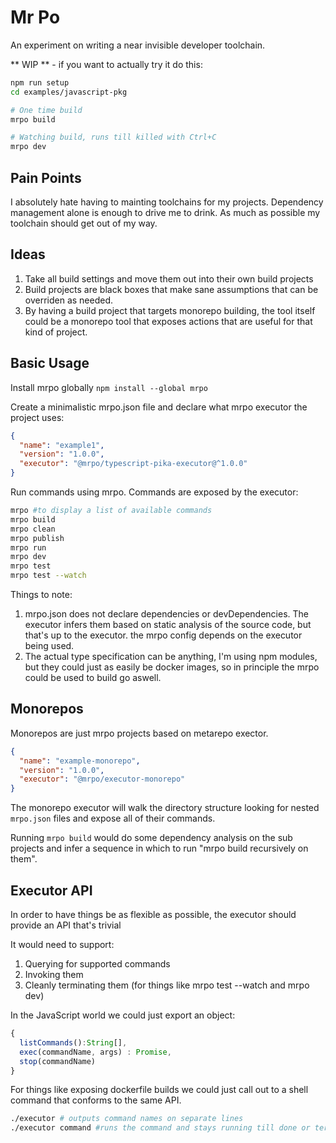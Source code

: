 # Mr Po

An experiment on writing a near invisible developer toolchain.

** WIP ** - if you want to actually try it do this:

```bash
npm run setup
cd examples/javascript-pkg

# One time build
mrpo build

# Watching build, runs till killed with Ctrl+C
mrpo dev
```

## Pain Points

I absolutely hate having to mainting toolchains for my projects. Dependency management alone is enough to drive me to drink.
As much as possible my toolchain should get out of my way.

## Ideas

1. Take all build settings and move them out into their own build projects
2. Build projects are black boxes that make sane assumptions that can be overriden as needed.
3. By having a build project that targets monorepo building, the tool itself could be a monorepo tool that exposes actions that are useful for that kind of project.

## Basic Usage

Install mrpo globally `npm install --global mrpo`

Create a minimalistic mrpo.json file and declare what mrpo executor the project uses:

```json
{
  "name": "example1",
  "version": "1.0.0",
  "executor": "@mrpo/typescript-pika-executor@^1.0.0"
}
```

Run commands using mrpo. Commands are exposed by the executor:

```bash
mrpo #to display a list of available commands
mrpo build
mrpo clean
mrpo publish
mrpo run
mrpo dev
mrpo test
mrpo test --watch
```

Things to note:

1. mrpo.json does not declare dependencies or devDependencies. The executor infers them based on static analysis of the source code, but that's up to the executor. the mrpo config depends on the executor being used.
2. The actual type specification can be anything, I'm using npm modules, but they could just as easily be docker images, so in principle the mrpo could be used to build go aswell.

## Monorepos

Monorepos are just mrpo projects based on metarepo exector.

```json
{
  "name": "example-monorepo",
  "version": "1.0.0",
  "executor": "@mrpo/executor-monorepo"
}
```

The monorepo executor will walk the directory structure looking for nested `mrpo.json` files and expose all of their commands.

Running `mrpo build` would do some dependency analysis on the sub projects and infer a sequence in which to run "mrpo build recursively on them".

## Executor API

In order to have things be as flexible as possible, the executor should provide an API that's trivial

It would need to support:

1. Querying for supported commands
2. Invoking them
3. Cleanly terminating them (for things like mrpo test --watch and mrpo dev)

In the JavaScript world we could just export an object:

```js
{
  listCommands():String[],
  exec(commandName, args) : Promise,
  stop(commandName)
}
```

For things like exposing dockerfile builds we could just call out to a shell command that conforms to the same API.

```bash
./executor # outputs command names on separate lines
./executor command #runs the command and stays running till done or terminated by sending a nice SIGINT
```

